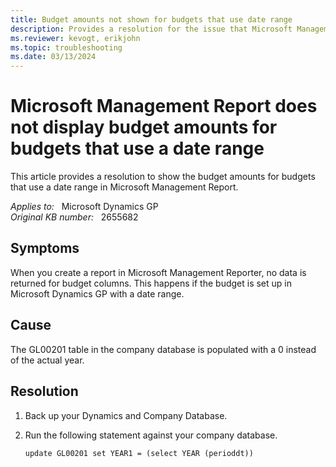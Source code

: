```yaml
---
title: Budget amounts not shown for budgets that use date range
description: Provides a resolution for the issue that Microsoft Management Report does not show budget amounts for budgets that use a date range.
ms.reviewer: kevogt, erikjohn
ms.topic: troubleshooting
ms.date: 03/13/2024
---
```

# Microsoft Management Report does not display budget amounts for budgets that use a date range

This article provides a resolution to show the budget amounts for budgets that use a date range in Microsoft Management Report.

_Applies to:_ &nbsp; Microsoft Dynamics GP  
_Original KB number:_ &nbsp; 2655682

## Symptoms

When you create a report in Microsoft Management Reporter, no data is returned for budget columns. This happens if the budget is set up in Microsoft Dynamics GP with a date range.

## Cause

The GL00201 table in the company database is populated with a 0 instead of the actual year.

## Resolution

1. Back up your Dynamics and Company Database.
2. Run the following statement against your company database.

    ```console
    update GL00201 set YEAR1 = (select YEAR (perioddt))
    ```
